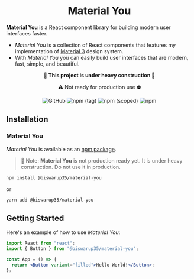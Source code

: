 <h1 align="center">Material You</h1>

**Material You** is a React component library for building modern user interfaces faster.

- _Material You_ is a collection of React components that features my implementation of [Material 3](https://m3.material.io/) design system.
- With _Material You_ you can easily build user interfaces that are modern, fast, simple, and beautiful.

<div align="center">

**:construction: This project is under heavy construction :construction:**

:warning: Not ready for production use :no_entry:

![GitHub](https://img.shields.io/github/license/biswarup35/material-you?style=for-the-badge)
![npm (tag)](https://img.shields.io/npm/v/@biswarup35/material-you/canary?style=for-the-badge)
![npm (scoped)](https://img.shields.io/npm/v/@biswarup35/material-you?color=green&style=for-the-badge)
![npm](https://img.shields.io/npm/dm/@biswarup35/material-you?style=for-the-badge)

</div>

## Installation

### Material You

_Material You_ is available as an [npm package](https://www.npmjs.com/package/@biswarup35/material-you).

> :notebook_with_decorative_cover: Note: **Material You** is not production ready yet. It is under heavy construction. Do not use it in production.

```sh
npm install @biswarup35/material-you
```

or

```sh
yarn add @biswarup35/material-you
```

## Getting Started

Here's an example of how to use _Material You_:

```jsx
import React from "react";
import { Button } from "@biswarup35/material-you";

const App = () => {
  return <Button variant="filled">Hello World!</Button>;
};
```
